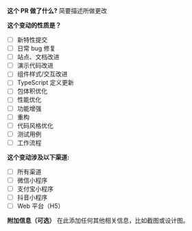 <!-- PULL REQUEST TEMPLATE -->
<!--
首先，感谢你的贡献！
新特性请提交至 main 分支，在维护者审核通过后会合并。
请确保填写以下 pull request 的信息，谢谢！~
-->

<!-- Tips: "[ ]" 更改为 "[x]" 可选中复选框 -->

**这个 PR 做了什么?**
简要描述所做更改

**这个变动的性质是？**

- [ ] 新特性提交
- [ ] 日常 bug 修复
- [ ] 站点、文档改进
- [ ] 演示代码改进
- [ ] 组件样式/交互改进
- [ ] TypeScript 定义更新
- [ ] 包体积优化
- [ ] 性能优化
- [ ] 功能增强
- [ ] 重构
- [ ] 代码风格优化
- [ ] 测试用例
- [ ] 工作流程

**这个变动涉及以下渠道:**

- [ ] 所有渠道
- [ ] 微信小程序
- [ ] 支付宝小程序
- [ ] 抖音小程序
- [ ] Web 平台（H5）

**附加信息（可选）**
在此添加任何其他相关信息，比如截图或设计图。
